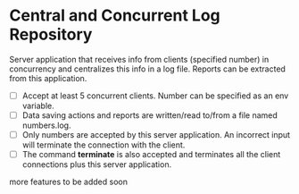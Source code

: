 # Central and Concurrent Log Repository

Server application that receives info from clients (specified number) in concurrency and centralizes this info in a log file. Reports can be extracted from this application.

- [ ] Accept at least 5 concurrent clients. Number can be specified as an env variable.
- [ ] Data saving actions and reports are written/read to/from a file named numbers.log.
- [ ] Only numbers are accepted by this server application. An incorrect input will terminate the connection with the client.
- [ ] The command **terminate** is also accepted and terminates all the client connections plus this server application.

more features to be added soon
